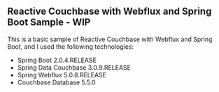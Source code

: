 Reactive Couchbase with Webflux and Spring Boot Sample - WIP
---

This is a basic sample of Reactive Couchbase with Webflux and Spring Boot, and I used the following technologies:
* Spring Boot 2.0.4.RELEASE
* Spring Data Couchbase 3.0.9.RELEASE
* Spring Webflux 5.0.8.RELEASE
* Couchbase Database 5.5.0

